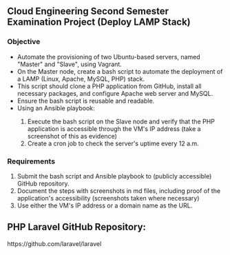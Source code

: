 <h2>Cloud Engineering Second Semester Examination Project (Deploy LAMP Stack) </h2>
<h3>Objective</h3>
<ul><li>Automate the provisioning of two Ubuntu-based servers, named "Master" and "Slave", using Vagrant.</li>
<li>On the Master node, create a bash script to automate the deployment of a LAMP (Linux, Apache, MySQL, PHP) stack.</li>
<li>This script should clone a PHP application from GitHub, install all necessary packages, and configure Apache web server and MySQL.</li>
<li>Ensure the bash script is reusable and readable.</li>
<li>Using an Ansible playbook:</li><ol>
  <li>Execute the bash script on the Slave node and verify that the PHP application is accessible through the VM's IP address (take a screenshot of this as evidence)</li>
  <li>Create a cron job to check the server's uptime every 12 a.m.</li>
</ol>
</ul>

<h3>Requirements</h3>
<ol><li>Submit the bash script and Ansible playbook to (publicly accessible) GitHub repository.</li>
<li>Document the steps with screenshots in md files, including proof of the application's accessibility (screenshots taken where necessary)</li>
<li>Use either the VM's IP address or a domain name as the URL.</li>
</ol>

<h2>PHP Laravel GitHub Repository:</h2>
<link>
https://github.com/laravel/laravel</link>
<ol></ol>
